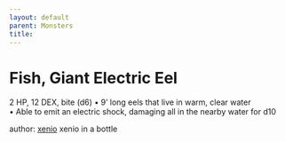 ```yaml
---
layout: default
parent: Monsters 
title: 
--- 
```

# Fish, Giant Electric Eel
2 HP, 12 DEX, bite (d6)
• 9’ long eels that live in warm, clear water  
• Able to emit an electric shock, damaging all in the nearby water for d10  





author: [xenio](https://xenioinabottle.blogspot.com/2021/02/classic-monsters-for-cairnito-part-1.html) xenio in a bottle


